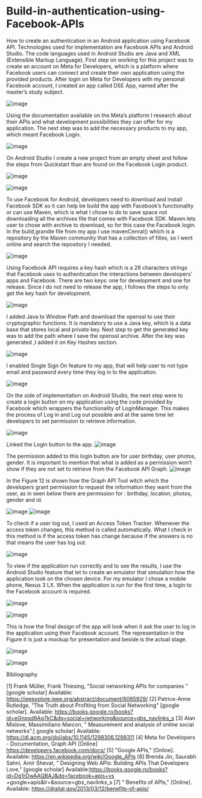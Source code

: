 # Build-in-authentication-using-Facebook-APIs

How to create an authentication in an Android application using Facebook API.
Technologies used for implementation are Facebook APIs and Android Studio. The code languages used in Android Studio are Java and XML (Extensible Markup Language).
First step on working for this project was to create an account on Meta for Developers, which is a platform where Facebook users can connect and create their own application using the provided products. After login on Meta for Developers with my personal Facebook account, I created an app called DSE App, named after the master’s study subject.

![image](https://github.com/user-attachments/assets/401f9b4c-9e87-43f0-b998-b9778caf1d21)


Using the documentation available on the Meta’s platform I research about their APIs and what development possibilities they can offer for my application. 
The next step was to add the necessary products to my app, which meant Facebook Login.



![image](https://github.com/user-attachments/assets/4b85985e-92b6-4a96-ab28-8c1ee1b8eda0)




On Android Studio I create a new project from an empty sheet and follow the steps from Quickstart than are found on the Facebook Login product.

![image](https://github.com/user-attachments/assets/d185ddc5-ff33-4ab4-b7dd-ac37cb915a6f)


![image](https://github.com/user-attachments/assets/2cb1481d-835a-4adb-b405-86fe1136d063)





To use Facebook for Android, developers need to download and install Facebook SDK so it can help be build the app with Facebook’s functionality or can use Maven, which is what I chose to do to save space not downloading all the archives  file that comes with Facebook SDK. 
Maven lets user to chose with archive to download, so for this case the Facebook login. In the build,grandle file from my app I use mavenCenral() which is a repository by the Maven community that has a collection of filles, so I went online and search the repository I needed.

![image](https://github.com/user-attachments/assets/363f2f6b-1f34-4b74-894b-2c9144aa7130)







Using Facebook API requires a key hash which is a 28 characters strings that Facebook uses to authentication the interactions between developers’ apps and Facebook. There are two keys: one for development and one for release. Since I do not need to release the app, I follows the steps to only get the key hash for development.

![image](https://github.com/user-attachments/assets/bb67a0f3-bede-47cc-912e-0d6fa0bfe24a)

I added Java to Window Path and download the openssl to use their cryptographic functions. It is mandatory to use a Java key, which is a data base that stores local and private key. Next step to get the generated key was to add the path where I save the openssl archive. After the key was generated ,I added it on Key Hashes section.

![image](https://github.com/user-attachments/assets/d9f10033-7337-4d28-84fb-195470621172)



I enabled Single Sign On feature to my app, that will help user to not type email and password every time they log in to the application.

![image](https://github.com/user-attachments/assets/066736dc-4a51-408d-aae1-20d745027f9c)




On the side of implementation on Android Studio, the next step were to create a login button on my application using the code provided by Facebook which wrappers the functionality of LoginManager. This makes the process of Log in and Log out possible and at the same time let developers to set permission to retrieve information.


![image](https://github.com/user-attachments/assets/175c7b03-1c6c-4972-bcd3-075e09304e8e)




Linked the Login button to the app.
![image](https://github.com/user-attachments/assets/78ea7150-75ac-4b35-9fba-305d236e883b)

The permission added to this login button are for user birthday, user photos, gender. It is important to mention that what is added as a permission won’t show if they are not set to retrieve from the Facebook API Graph.
![image](https://github.com/user-attachments/assets/96c7d3c1-2975-4da3-8516-fa8463f60e96)











In the Figure 12 is shown how the Graph API Tool witch which the developers grant permission to request the information they want from the user, as in seen below there are permission for : birthday, location, photos, gender and id.

![image](https://github.com/user-attachments/assets/67f6704c-48bc-4975-991e-1ac9ba5f9310)
![image](https://github.com/user-attachments/assets/003ffe46-f7f8-4212-b687-98fe3fefcca1)












To check if a user log out,  I used an Access Token Tracker. Whenever the access token changes, this method is called automatically. What I check in this method is if the access token has change because if the answers is no that means the user has log out.

![image](https://github.com/user-attachments/assets/b860b206-fed1-4289-946a-9fb4a3cc979c)




To view if the application run correctly and to see the results, I use the Android Studio feature that let to create an emulator that simulation how the application look on the chosen device. For my emulator I chose a mobile phone, Nexus 3 LX.
When the application is run for the first time, a login to the Facebook account is required.

![image](https://github.com/user-attachments/assets/867766e6-a04a-4fed-a809-e4cee2b0c7a3)


![image](https://github.com/user-attachments/assets/290ad646-a7c1-417c-87f0-3bea4262028d)























This is how the final design of the app will look when it ask the user to log in the application using their Facebook account. The representation in the Figure  it is just a mockup for presentation and beside is the actual stage.

![image](https://github.com/user-attachments/assets/28dad550-1cb2-4cc1-a166-03a20fc387e3)

![image](https://github.com/user-attachments/assets/754477cc-e763-4d3c-9692-f662c12dd45f)



Bibliography

[1] 	Frank Müller, Frank Thiesing, "Social networking APIs for companies "[google scholar] Available: https://ieeexplore.ieee.org/abstract/document/6085929/
[2] 	 Patrice-Anne Rutledge, "The Truth about Profiting from Social Networking" [google scholar]. Available: https://books.google.ro/books?id=eGnpsd6Aq7kC&dq=social+networking&source=gbs_navlinks_s 
[3] 	Alan Mislove, Massimiliano Marcon, " Measurement and analysis of online social networks".[ google scholar] Available: https://dl.acm.org/doi/abs/10.1145/1298306.1298311
[4] 	Meta for Developers - Documentation, Graph API [Online] https://developers.facebook.com/docs/
[5] 	"Google APIs," [Online]. Available: https://en.wikipedia.org/wiki/Google_APIs
[6] 	Brenda Jin, Saurabh Sahni, Amir Shevat, " Designing Web APIs: Building APIs That Developers Love," [google scholar] Available:https://books.google.ro/books?id=Dg1rDwAAQBAJ&dq=facebook+apis+vs
+google+apis&lr=&source=gbs_navlinks_s
[7] 	" Benefits of APIs," [Online]. Available: https://digital.gov/2013/03/12/benefits-of-apis/




























